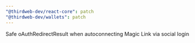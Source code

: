 ```yaml
---
"@thirdweb-dev/react-core": patch
"@thirdweb-dev/wallets": patch
---
```


Safe oAuthRedirectResult when autoconnecting Magic Link via social login
